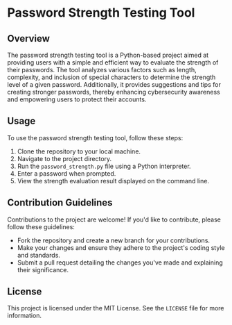 # Password Strength Testing Tool

## Overview

The password strength testing tool is a Python-based project aimed at providing users with a simple and efficient way to evaluate the strength of their passwords. The tool analyzes various factors such as length, complexity, and inclusion of special characters to determine the strength level of a given password. Additionally, it provides suggestions and tips for creating stronger passwords, thereby enhancing cybersecurity awareness and empowering users to protect their accounts.

## Usage

To use the password strength testing tool, follow these steps:

1. Clone the repository to your local machine.
2. Navigate to the project directory.
3. Run the `password_strength.py` file using a Python interpreter.
4. Enter a password when prompted.
5. View the strength evaluation result displayed on the command line.

## Contribution Guidelines

Contributions to the project are welcome! If you'd like to contribute, please follow these guidelines:

- Fork the repository and create a new branch for your contributions.
- Make your changes and ensure they adhere to the project's coding style and standards.
- Submit a pull request detailing the changes you've made and explaining their significance.

## License

This project is licensed under the MIT License. See the `LICENSE` file for more information.
